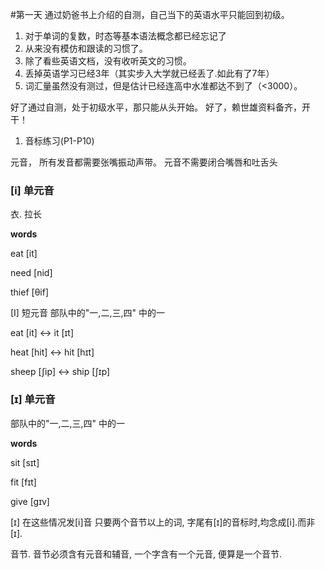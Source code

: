 #第一天
通过奶爸书上介绍的自测，自己当下的英语水平只能回到初级。
1. 对于单词的复数，时态等基本语法概念都已经忘记了
2. 从来没有模仿和跟读的习惯了。
3. 除了看些英语文档，没有收听英文的习惯。
4. 丢掉英语学习已经3年（其实步入大学就已经丢了.如此有了7年）
5. 词汇量虽然没有测过，但是估计已经连高中水准都达不到了（<3000）。

好了通过自测，处于初级水平，那只能从头开始。
好了，赖世雄资料备齐，开干！

1. 音标练习(P1-P10)

元音， 所有发音都需要张嘴振动声带。
元音不需要闭合嘴唇和吐舌头

### [i] 单元音
衣. 拉长

**words**

eat [it]

need [nid]

thief [θif]

[I] 短元音
部队中的"一,二,三,四" 中的一

eat [it]  <-> it [ɪt]

heat [hit] <-> hit [hɪt]

sheep [ʃip] <-> ship [ʃɪp]


### [ɪ] 单元音
部队中的"一,二,三,四" 中的一

**words**

sit [sɪt]

fit [fɪt]

give [gɪv]


[ɪ] 在这些情况发[i]音
只要两个音节以上的词, 字尾有[ɪ]的音标时,均念成[i].而非[ɪ].

音节. 音节必须含有元音和辅音, 一个字含有一个元音, 便算是一个音节.




